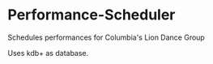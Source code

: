 Performance-Scheduler
=====================

Schedules performances for Columbia's Lion Dance Group

Uses kdb+ as database.
